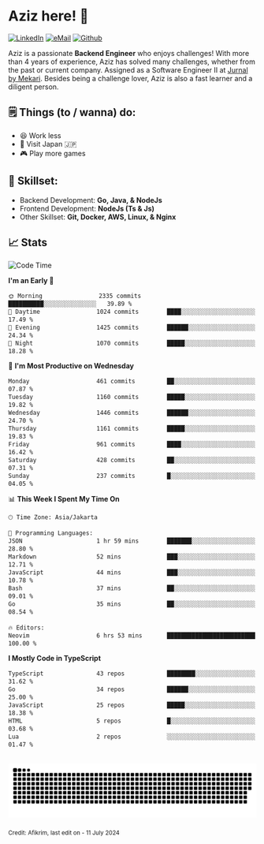 # Aziz here! 👋

[![LinkedIn](https://img.shields.io/static/v1?message=afikrim&logo=linkedin&label=&color=0077B5&logoColor=white&labelColor=&style=for-the-badge)](https://www.linkedin.com/in/afikrim)
[![eMail](https://img.shields.io/static/v1?message=afikrim10@gmail.com&logo=gmail&label=&color=D14836&logoColor=white&labelColor=&style=for-the-badge)](mailto:afikrim10@gmail.com)
[![Github](https://komarev.com/ghpvc/?username=afikrim&label=Visitors&style=for-the-badge)](https://www.github.com/afikrim)

<!--Introduction-->
Aziz is a passionate **Backend Engineer** who enjoys challenges! With more than 4 years of experience, Aziz has solved many challenges, whether from the past or current company. Assigned as a Software Engineer II at [Jurnal by Mekari](https://jurnal.id). Besides being a challenge lover, Aziz is also a fast learner and a diligent person.

<!--Things TODO-->
## 🗒️ Things (to / wanna) do:

- 😆 Work less
- 🚀 Visit Japan 🇯🇵
- 🎮 Play more games

<!--Skillset-->
## 🏅 Skillset:

- Backend Development: **Go, Java, & NodeJs**
- Frontend Development: **NodeJs (Ts & Js)**
- Other Skillset: **Git, Docker, AWS, Linux, & Nginx**

## 📈 Stats  

<!--START_SECTION:waka-->
![Code Time](http://img.shields.io/badge/Code%20Time-2%2C030%20hrs%2043%20mins-blue)

**I'm an Early 🐤** 

```text
🌞 Morning                2335 commits        ██████████░░░░░░░░░░░░░░░   39.89 % 
🌆 Daytime                1024 commits        ████░░░░░░░░░░░░░░░░░░░░░   17.49 % 
🌃 Evening                1425 commits        ██████░░░░░░░░░░░░░░░░░░░   24.34 % 
🌙 Night                  1070 commits        █████░░░░░░░░░░░░░░░░░░░░   18.28 % 
```
📅 **I'm Most Productive on Wednesday** 

```text
Monday                   461 commits         ██░░░░░░░░░░░░░░░░░░░░░░░   07.87 % 
Tuesday                  1160 commits        █████░░░░░░░░░░░░░░░░░░░░   19.82 % 
Wednesday                1446 commits        ██████░░░░░░░░░░░░░░░░░░░   24.70 % 
Thursday                 1161 commits        █████░░░░░░░░░░░░░░░░░░░░   19.83 % 
Friday                   961 commits         ████░░░░░░░░░░░░░░░░░░░░░   16.42 % 
Saturday                 428 commits         ██░░░░░░░░░░░░░░░░░░░░░░░   07.31 % 
Sunday                   237 commits         █░░░░░░░░░░░░░░░░░░░░░░░░   04.05 % 
```


📊 **This Week I Spent My Time On** 

```text
🕑︎ Time Zone: Asia/Jakarta

💬 Programming Languages: 
JSON                     1 hr 59 mins        ███████░░░░░░░░░░░░░░░░░░   28.80 % 
Markdown                 52 mins             ███░░░░░░░░░░░░░░░░░░░░░░   12.71 % 
JavaScript               44 mins             ███░░░░░░░░░░░░░░░░░░░░░░   10.78 % 
Bash                     37 mins             ██░░░░░░░░░░░░░░░░░░░░░░░   09.01 % 
Go                       35 mins             ██░░░░░░░░░░░░░░░░░░░░░░░   08.54 % 

🔥 Editors: 
Neovim                   6 hrs 53 mins       █████████████████████████   100.00 % 
```

**I Mostly Code in TypeScript** 

```text
TypeScript               43 repos            ████████░░░░░░░░░░░░░░░░░   31.62 % 
Go                       34 repos            ██████░░░░░░░░░░░░░░░░░░░   25.00 % 
JavaScript               25 repos            █████░░░░░░░░░░░░░░░░░░░░   18.38 % 
HTML                     5 repos             █░░░░░░░░░░░░░░░░░░░░░░░░   03.68 % 
Lua                      2 repos             ░░░░░░░░░░░░░░░░░░░░░░░░░   01.47 % 
```




<!--END_SECTION:waka-->


<br clear="both">

<div align="center">
  <img src="https://raw.githubusercontent.com/afikrim/afikrim/output/snake.svg" alt="Snake animation" />
</div>


<sub>Credit: Afikrim, last edit on - 11 July 2024</sub>
